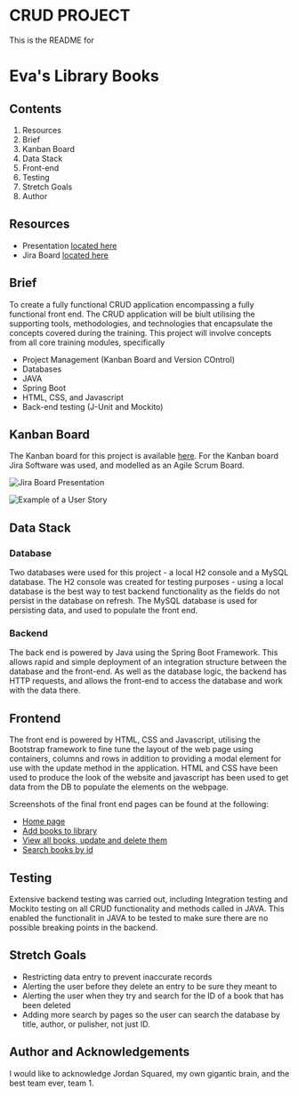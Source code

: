 # CRUD PROJECT

This is the README for 

# Eva's Library Books

## Contents

1. Resources
2. Brief
3. Kanban Board
4. Data Stack
5. Front-end
6. Testing
7. Stretch Goals
8. Author

## Resources

* Presentation [located here](URL)
* Jira Board [located here](https://testjira1322.atlassian.net/jira/software/projects/ELB/boards/5/roadmap)

## Brief

To create a fully functional CRUD application encompassing a fully functional front end. The CRUD application will be biult utilising the supporting tools, methodologies, and technologies that encapsulate the concepts covered during the training.
This project will involve concepts from all core training modules, specifically

* Project Management (Kanban Board and Version COntrol)
* Databases
* JAVA
* Spring Boot
* HTML, CSS, and Javascript
* Back-end testing (J-Unit and Mockito)

## Kanban Board

The Kanban board for this project is available [here](https://testjira1322.atlassian.net/jira/software/projects/ELB/boards/5). For the Kanban board Jira Software was used, and modelled as an Agile Scrum Board. 

![Jira Board Presentation](https://imgur.com/a/yqkFUgn)

![Example of a User Story](https://imgur.com/a/10fwZOB)

## Data Stack

### Database

Two databases were used for this project - a local H2 console and a MySQL database. The H2 console was created for testing purposes - using a local database is the best way to test backend functionality as the fields do not persist in the database on refresh. The MySQL database is used for persisting data, and used to populate the front end.

### Backend

The back end is powered by Java using the Spring Boot Framework. This allows rapid and simple deployment of an integration structure between the database and the front-end. As well as the database logic, the backend has HTTP requests, and allows the front-end to access the database and work with the data there.

## Frontend

The front end is powered by HTML, CSS and Javascript, utilising the Bootstrap framework to fine tune the layout of the web page using containers, columns and rows in addition to providing a modal element for use with the update method in the application. HTML and CSS have been used to produce the look of the website and javascript has been used to get data from the DB to populate the elements on the webpage.

Screenshots of the final front end pages can be found at the following:
* [Home page](https://imgur.com/a/wGD7Vsw)
* [Add books to library](https://imgur.com/a/UxKhVye)
* [View all books, update and delete them](https://imgur.com/a/7Am5Bp4)
* [Search books by id](https://imgur.com/a/wbrKbsZ)

## Testing

Extensive backend testing was carried out, including Integration testing and Mockito testing on all CRUD functionality and methods called in JAVA. This enabled the functionalit in JAVA to be tested to make sure there are no possible breaking points in the backend.

## Stretch Goals

* Restricting data entry to prevent inaccurate records
* Alerting the user before they delete an entry to be sure they meant to
* Alerting the user when they try and search for the ID of a book that has been deleted
* Adding more search by pages so the user can search the database by title, author, or pulisher, not just ID. 

## Author and Acknowledgements

I would like to acknowledge Jordan Squared, my own gigantic brain, and the best team ever, team 1. 
